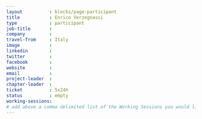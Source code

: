 ```yaml
---
layout          : blocks/page-participant
title           : Enrico Verzegnassi
type            : participant
job-title       :
company         :
travel-from     : Italy
image           :
linkedin        :
twitter         :
facebook        :
website         :
email           :
project-leader  :
chapter-leader  :
ticket          : 5x24h
status          : empty
working-sessions:
# add above a comma delimited list of the Working Sessions you would like to attend (use the session's title)
---
```


<!-- put more details about participant here -->
